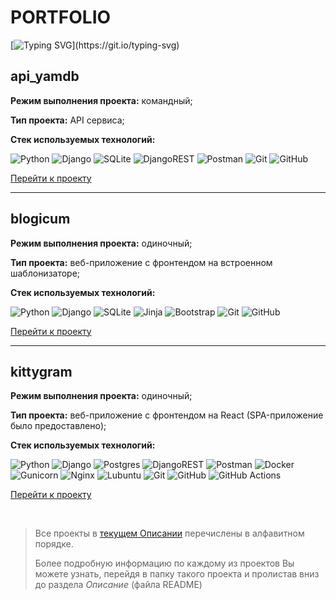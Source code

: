 # PORTFOLIO
[//]: # (В данном портфолио собраны самые лучшие и наиболее полезные проекты веб-сайтов и приложений, написанные, в основном, на фреймворке Django \(Python\) и DRF)

[![Typing SVG](https://readme-typing-svg.demolab.com?font=Noto+Sans&duration=3000&color=AFE9F7&center=true&vCenter=true&multiline=true&repeat=false&random=false&width=1100&height=70&lines=%D0%92+%D0%B4%D0%B0%D0%BD%D0%BD%D0%BE%D0%BC+%D0%BF%D0%BE%D1%80%D1%82%D1%84%D0%BE%D0%BB%D0%B8%D0%BE+%D1%81%D0%BE%D0%B1%D1%80%D0%B0%D0%BD%D1%8B+%D1%81%D0%B0%D0%BC%D1%8B%D0%B5+%D0%BB%D1%83%D1%87%D1%88%D0%B8%D0%B5+%D0%B8+%D0%BD%D0%B0%D0%B8%D0%B1%D0%BE%D0%BB%D0%B5%D0%B5+%D0%BF%D0%BE%D0%BB%D0%B5%D0%B7%D0%BD%D1%8B%D0%B5+%D0%BF%D1%80%D0%BE%D0%B5%D0%BA%D1%82%D1%8B+%D0%B2%D0%B5%D0%B1-%D1%81%D0%B0%D0%B9%D1%82%D0%BE%D0%B2+%D0%B8+%D0%BF%D1%80%D0%B8%D0%BB%D0%BE%D0%B6%D0%B5%D0%BD%D0%B8%D0%B9%2C;%D0%BD%D0%B0%D0%BF%D0%B8%D1%81%D0%B0%D0%BD%D0%BD%D1%8B%D0%B5%2C+%D0%B2+%D0%BE%D1%81%D0%BD%D0%BE%D0%B2%D0%BD%D0%BE%D0%BC%2C+%D0%BD%D0%B0+%D1%84%D1%80%D0%B5%D0%B9%D0%BC%D0%B2%D0%BE%D1%80%D0%BA%D0%B5+Django+(Python)+%D0%B8+DRF.)](https://git.io/typing-svg)

## api_yamdb
**Режим выполнения проекта:** командный;

**Тип проекта:** API сервиса;

**Стек используемых технологий:**

![Python](https://img.shields.io/badge/python-3670A0?style=for-the-badge&logo=python&logoColor=ffdd54) ![Django](https://img.shields.io/badge/django-%23092E20.svg?style=for-the-badge&logo=django&logoColor=white) ![SQLite](https://img.shields.io/badge/sqlite-%2307405e.svg?style=for-the-badge&logo=sqlite&logoColor=white) ![DjangoREST](https://img.shields.io/badge/DJANGO-REST-ff1709?style=for-the-badge&logo=django&logoColor=white&color=ff1709&labelColor=gray) ![Postman](https://img.shields.io/badge/Postman-FF6C37?style=for-the-badge&logo=postman&logoColor=white) ![Git](https://img.shields.io/badge/git-%23F05033.svg?style=for-the-badge&logo=git&logoColor=white) ![GitHub](https://img.shields.io/badge/github-%23121011.svg?style=for-the-badge&logo=github&logoColor=white)

[Перейти к проекту](https://github.com/bixber-portfolio/portfolio/tree/main/api_yamdb "Открыть страницу проекта в GitHub")

---

## blogicum

**Режим выполнения проекта:** одиночный;

**Тип проекта:** веб-приложение с фронтендом на встроенном шаблонизаторе;

**Стек используемых технологий:**

![Python](https://img.shields.io/badge/python-3670A0?style=for-the-badge&logo=python&logoColor=ffdd54) ![Django](https://img.shields.io/badge/django-%23092E20.svg?style=for-the-badge&logo=django&logoColor=white) ![SQLite](https://img.shields.io/badge/sqlite-%2307405e.svg?style=for-the-badge&logo=sqlite&logoColor=white) ![Jinja](https://img.shields.io/badge/jinja-white.svg?style=for-the-badge&logo=jinja&logoColor=black) ![Bootstrap](https://img.shields.io/badge/bootstrap-%238511FA.svg?style=for-the-badge&logo=bootstrap&logoColor=white) ![Git](https://img.shields.io/badge/git-%23F05033.svg?style=for-the-badge&logo=git&logoColor=white) ![GitHub](https://img.shields.io/badge/github-%23121011.svg?style=for-the-badge&logo=github&logoColor=white)

[Перейти к проекту](https://github.com/bixber-portfolio/portfolio/tree/main/blogicum "Открыть страницу проекта в GitHub")

---

## kittygram
**Режим выполнения проекта:** одиночный;

**Тип проекта:** веб-приложение c фронтендом на React (SPA-приложение было предоставлено);

**Стек используемых технологий:** 

![Python](https://img.shields.io/badge/python-3670A0?style=for-the-badge&logo=python&logoColor=ffdd54) ![Django](https://img.shields.io/badge/django-%23092E20.svg?style=for-the-badge&logo=django&logoColor=white) ![Postgres](https://img.shields.io/badge/postgres-%23316192.svg?style=for-the-badge&logo=postgresql&logoColor=white) ![DjangoREST](https://img.shields.io/badge/DJANGO-REST-ff1709?style=for-the-badge&logo=django&logoColor=white&color=ff1709&labelColor=gray) ![Postman](https://img.shields.io/badge/Postman-FF6C37?style=for-the-badge&logo=postman&logoColor=white) ![Docker](https://img.shields.io/badge/docker-%230db7ed.svg?style=for-the-badge&logo=docker&logoColor=white)  ![Gunicorn](https://img.shields.io/badge/gunicorn-%298729.svg?style=for-the-badge&logo=gunicorn&logoColor=white) ![Nginx](https://img.shields.io/badge/nginx-%23009639.svg?style=for-the-badge&logo=nginx&logoColor=white) ![Lubuntu](https://img.shields.io/badge/-Lubuntu-%230065C2?style=for-the-badge&logo=lubuntu&logoColor=white)
![Git](https://img.shields.io/badge/git-%23F05033.svg?style=for-the-badge&logo=git&logoColor=white) ![GitHub](https://img.shields.io/badge/github-%23121011.svg?style=for-the-badge&logo=github&logoColor=white) 	![GitHub Actions](https://img.shields.io/badge/github%20actions-%232671E5.svg?style=for-the-badge&logo=githubactions&logoColor=white)

[Перейти к проекту](https://github.com/bixber-portfolio/portfolio/tree/main/kittygram "Открыть страницу проекта в GitHub")

<br>

> Все проекты в [текущем Описании](#portfolio) перечислены в алфавитном порядке.
> 
> Более подробную информацию по каждому из проектов Вы можете узнать, перейдя в папку такого проекта и пролистав вниз до раздела *Описание* (файла README)
